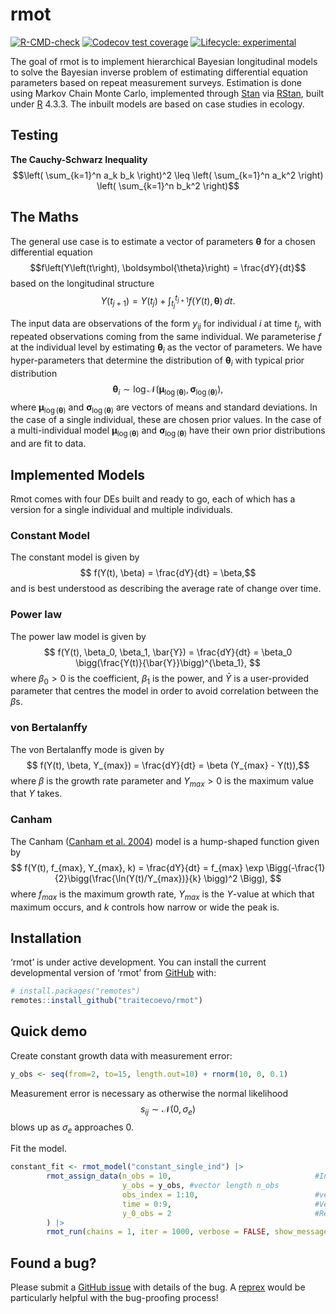 
<!-- README.md is generated from README.Rmd. Please edit that file -->

# rmot

<!-- badges: start -->

[![R-CMD-check](https://github.com/traitecoevo/rmot/actions/workflows/R-CMD-check.yaml/badge.svg)](https://github.com/traitecoevo/rmot/actions/workflows/R-CMD-check.yaml)
[![Codecov test
coverage](https://codecov.io/gh/traitecoevo/rmot/branch/master/graph/badge.svg)](https://app.codecov.io/gh/traitecoevo/rmot?branch=master)
[![Lifecycle:
experimental](https://img.shields.io/badge/lifecycle-experimental-orange.svg)](https://lifecycle.r-lib.org/articles/stages.html#experimental)
<!-- badges: end -->

The goal of rmot is to implement hierarchical Bayesian longitudinal models to solve the Bayesian inverse problem of estimating differential equation parameters based on repeat measurement surveys. Estimation is done using Markov Chain Monte Carlo, implemented through
[Stan](https://mc-stan.org/) via [RStan](https://mc-stan.org/users/interfaces/rstan), built under [R](https://cran.r-project.org/) 4.3.3. The inbuilt models are based on case studies in ecology.

## Testing
**The Cauchy-Schwarz Inequality**
$$\left( \sum_{k=1}^n a_k b_k \right)^2 \leq \left( \sum_{k=1}^n a_k^2 \right) \left( \sum_{k=1}^n b_k^2 \right)$$

## The Maths

The general use case is to estimate a vector of parameters $\boldsymbol{\theta}$ for a chosen differential equation
$$f\left(Y\left(t\right), \boldsymbol{\theta}\right) = \frac{dY}{dt}$$ 
based on the longitudinal structure
$$Y(t_{j+1}) = Y(t_j) + \int_{t_j}^{t_{j+1}}f(Y(t), \boldsymbol{\theta})\,dt. $$

The input data are observations of the form $y_{ij}$ for individual $i$ at time $t_j$, with repeated observations coming from the same individual. We parameterise $f$ at the individual level by estimating $\boldsymbol{\theta}_i$ as the vector of parameters. We have hyper-parameters that determine the distribution of $\boldsymbol{\theta}_i$ with typical prior distribution
$$\boldsymbol{\theta}_i \sim \log \mathcal{N}(\boldsymbol{\mu}_{\log(\boldsymbol{\theta})}, \boldsymbol{\sigma}_{\log(\boldsymbol{\theta})}), $$ 
where $\boldsymbol{\mu}_{\log(\boldsymbol{\theta})}$ and $\boldsymbol{\sigma}_{\log(\boldsymbol{\theta})}$ are vectors of means and standard deviations. In the case of a single individual, these are chosen prior values. In the case of a multi-individual model $\boldsymbol{\mu}_{\log(\boldsymbol{\theta})}$ and $\boldsymbol{\sigma}_{\log(\boldsymbol{\theta})}$ have their own prior distributions and are fit to data.

## Implemented Models

Rmot comes with four DEs built and ready to go, each of which has a version for a single individual and multiple individuals.

### Constant Model

The constant model is given by
$$ f(Y(t), \beta) = \frac{dY}{dt} = \beta,$$ 
and is best understood as describing the average rate of change over time.

### Power law

The power law model is given by
$$ f(Y(t), \beta_0, \beta_1, \bar{Y}) = \frac{dY}{dt} = \beta_0 \bigg(\frac{Y(t)}{\bar{Y}}\bigg)^{\beta_1}, $$ 
where $\beta_0>0$ is the coefficient, $\beta_1$ is the power, and $\bar{Y}$ is a user-provided parameter that centres the model in order to avoid correlation between the $\beta$s.

### von Bertalanffy

The von Bertalanffy mode is given by
$$ f(Y(t), \beta, Y_{max}) = \frac{dY}{dt} = \beta (Y_{max} - Y(t)),$$ 
where $\beta$ is the growth rate parameter and $Y_{max} > 0$ is the maximum value that $Y$ takes.

### Canham

The Canham ([Canham et
al. 2004](https://doi.org/10.1890/1051-0761(2006)016%5B0540:NAOCTC%5D2.0.CO;2))
model is a hump-shaped function given by
$$ f(Y(t), f_{max}, Y_{max}, k) = \frac{dY}{dt} = f_{max} \exp \Bigg(-\frac{1}{2}\bigg(\frac{\ln(Y(t)/Y_{max})}{k} \bigg)^2 \Bigg), $$ 
where $f_{max}$ is the maximum growth rate, $Y_{max}$ is the $Y$-value at which that maximum occurs, and $k$ controls how narrow or wide the peak is.

## 

## Installation

‘rmot’ is under active development. You can install the current
developmental version of ‘rmot’ from [GitHub](https://github.com/) with:

``` r
# install.packages("remotes")
remotes::install_github("traitecoevo/rmot")
```

## Quick demo

Create constant growth data with measurement error:

``` r
y_obs <- seq(from=2, to=15, length.out=10) + rnorm(10, 0, 0.1)
```

Measurement error is necessary as otherwise the normal likelihood
$$s_{ij} \sim \mathcal{N}(0, \sigma_e)$$ 
blows up as $\sigma_e$ approaches 0.

Fit the model.

``` r
constant_fit <- rmot_model("constant_single_ind") |>
        rmot_assign_data(n_obs = 10,                                #Integer
                         y_obs = y_obs, #vector length n_obs
                         obs_index = 1:10,                          #vector length n_obs
                         time = 0:9,                                #Vector length n_obs
                         y_0_obs = 2                                #Real
        ) |>
        rmot_run(chains = 1, iter = 1000, verbose = FALSE, show_messages = FALSE)
```

## Found a bug?

Please submit a [GitHub issue](https://github.com/traitecoevo/rmot/issues) with details of the bug. A [reprex](https://reprex.tidyverse.org/) would be particularly helpful with the bug-proofing process!
